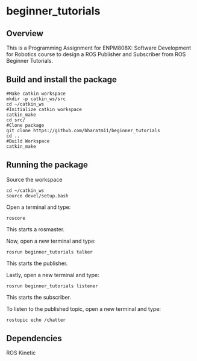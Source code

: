 # beginner_tutorials


## Overview
This is a Programming Assignment for ENPM808X: Software Development for Robotics course to design a ROS Publisher and Subscriber from ROS Beginner Tutorials.

## Build and install the package

```
#Make catkin workspace
mkdir -p catkin_ws/src
cd ~/catkin_ws
#Initialize catkin workspace
catkin_make 
cd src/
#Clone package
git clone https://github.com/bharatm11/beginner_tutorials
cd ..
#Build Workspace
catkin_make 
```

## Running the package

Source the workspace
```
cd ~/catkin_ws
source devel/setup.bash
```
Open a terminal and type: 
```
roscore
```
This starts a rosmaster. 

Now, open a new terminal and type:
```
rosrun beginner_tutorials talker
``` 
This starts the publisher.

Lastly, open a new terminal and type:
```
rosrun beginner_tutorials listener
```
This starts the subscriber. 

To listen to the published topic, open a new terminal and type:
```
rostopic echo /chatter 

```
## Dependencies

ROS Kinetic
